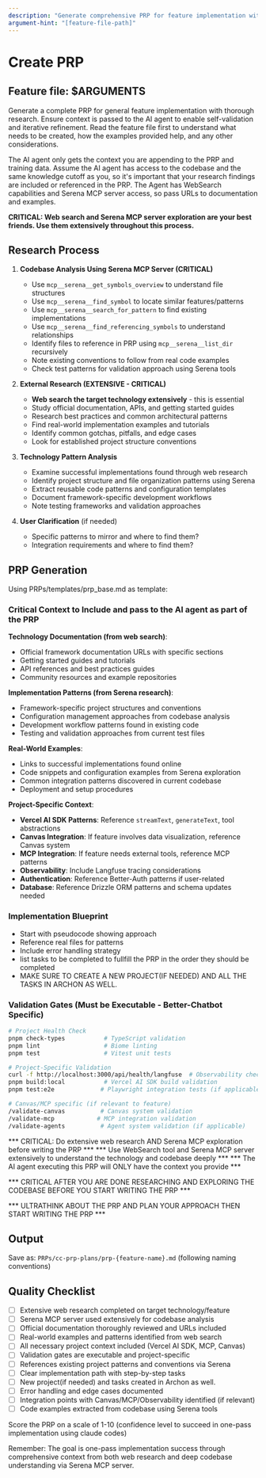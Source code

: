 ```yaml
---
description: "Generate comprehensive PRP for feature implementation with thorough research"
argument-hint: "[feature-file-path]"
---
```


# Create PRP

## Feature file: $ARGUMENTS

Generate a complete PRP for general feature implementation with thorough research. Ensure context is passed to the AI agent to enable self-validation and iterative refinement. Read the feature file first to understand what needs to be created, how the examples provided help, and any other considerations.

The AI agent only gets the context you are appending to the PRP and training data. Assume the AI agent has access to the codebase and the same knowledge cutoff as you, so it's important that your research findings are included or referenced in the PRP. The Agent has WebSearch capabilities and Serena MCP server access, so pass URLs to documentation and examples.

**CRITICAL: Web search and Serena MCP server exploration are your best friends. Use them extensively throughout this process.**

 

## Research Process

1. **Codebase Analysis Using Serena MCP Server (CRITICAL)**
   - Use `mcp__serena__get_symbols_overview` to understand file structures
   - Use `mcp__serena__find_symbol` to locate similar features/patterns
   - Use `mcp__serena__search_for_pattern` to find existing implementations
   - Use `mcp__serena__find_referencing_symbols` to understand relationships
   - Identify files to reference in PRP using `mcp__serena__list_dir` recursively
   - Note existing conventions to follow from real code examples
   - Check test patterns for validation approach using Serena tools

2. **External Research (EXTENSIVE - CRITICAL)**
   - **Web search the target technology extensively** - this is essential
   - Study official documentation, APIs, and getting started guides
   - Research best practices and common architectural patterns
   - Find real-world implementation examples and tutorials
   - Identify common gotchas, pitfalls, and edge cases
   - Look for established project structure conventions

3. **Technology Pattern Analysis**
   - Examine successful implementations found through web research
   - Identify project structure and file organization patterns using Serena
   - Extract reusable code patterns and configuration templates
   - Document framework-specific development workflows
   - Note testing frameworks and validation approaches

4. **User Clarification** (if needed)
   - Specific patterns to mirror and where to find them?
   - Integration requirements and where to find them?

## PRP Generation

Using PRPs/templates/prp_base.md as template:

### Critical Context to Include and pass to the AI agent as part of the PRP

**Technology Documentation (from web search)**:
- Official framework documentation URLs with specific sections
- Getting started guides and tutorials
- API references and best practices guides
- Community resources and example repositories

**Implementation Patterns (from Serena research)**:
- Framework-specific project structures and conventions
- Configuration management approaches from codebase analysis
- Development workflow patterns found in existing code
- Testing and validation approaches from current test files

**Real-World Examples**:
- Links to successful implementations found online
- Code snippets and configuration examples from Serena exploration
- Common integration patterns discovered in current codebase
- Deployment and setup procedures

**Project-Specific Context**:
- **Vercel AI SDK Patterns**: Reference `streamText`, `generateText`, tool abstractions
- **Canvas Integration**: If feature involves data visualization, reference Canvas system
- **MCP Integration**: If feature needs external tools, reference MCP patterns
- **Observability**: Include Langfuse tracing considerations
- **Authentication**: Reference Better-Auth patterns if user-related
- **Database**: Reference Drizzle ORM patterns and schema updates needed

### Implementation Blueprint
- Start with pseudocode showing approach
- Reference real files for patterns
- Include error handling strategy
- list tasks to be completed to fullfill the PRP in the order they should be completed
- MAKE SURE TO CREATE A NEW PROJECT(IF NEEDED) AND ALL THE TASKS IN ARCHON AS WELL.

### Validation Gates (Must be Executable - Better-Chatbot Specific)
```bash
# Project Health Check
pnpm check-types           # TypeScript validation
pnpm lint                  # Biome linting
pnpm test                  # Vitest unit tests

# Project-Specific Validation
curl -f http://localhost:3000/api/health/langfuse  # Observability check
pnpm build:local           # Vercel AI SDK build validation
pnpm test:e2e             # Playwright integration tests (if applicable)

# Canvas/MCP specific (if relevant to feature)
/validate-canvas          # Canvas system validation
/validate-mcp            # MCP integration validation
/validate-agents          # Agent system validation (if applicable)
```

*** CRITICAL: Do extensive web research AND Serena MCP exploration before writing the PRP ***
*** Use WebSearch tool and Serena MCP server extensively to understand the technology and codebase deeply ***
*** The AI agent executing this PRP will ONLY have the context you provide ***

*** CRITICAL AFTER YOU ARE DONE RESEARCHING AND EXPLORING THE CODEBASE BEFORE YOU START WRITING THE PRP ***

*** ULTRATHINK ABOUT THE PRP AND PLAN YOUR APPROACH THEN START WRITING THE PRP ***

## Output
Save as: `PRPs/cc-prp-plans/prp-{feature-name}.md` (following naming conventions)

## Quality Checklist
- [ ] Extensive web research completed on target technology/feature
- [ ] Serena MCP server used extensively for codebase analysis
- [ ] Official documentation thoroughly reviewed and URLs included
- [ ] Real-world examples and patterns identified from web search
- [ ] All necessary project context included (Vercel AI SDK, MCP, Canvas)
- [ ] Validation gates are executable and project-specific
- [ ] References existing project patterns and conventions via Serena
- [ ] Clear implementation path with step-by-step tasks
- [ ] New project(if needed) and tasks created in Archon as well.
- [ ] Error handling and edge cases documented
- [ ] Integration points with Canvas/MCP/Observability identified (if relevant)
- [ ] Code examples extracted from codebase using Serena tools

Score the PRP on a scale of 1-10 (confidence level to succeed in one-pass implementation using claude codes)

Remember: The goal is one-pass implementation success through comprehensive context from both web research and deep codebase understanding via Serena MCP server.